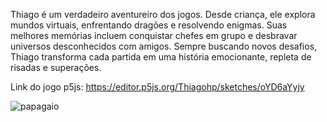 Thiago é um verdadeiro aventureiro dos jogos. Desde criança, ele explora mundos virtuais, enfrentando dragões e resolvendo enigmas. Suas melhores memórias incluem conquistar chefes em grupo e desbravar universos desconhecidos com amigos. Sempre buscando novos desafios, Thiago transforma cada partida em uma história emocionante, repleta de risadas e superações.

Link do jogo p5js: https://editor.p5js.org/Thiagohp/sketches/oYD6aYyjy
 
![papagaio](https://media.tenor.com/lDP4QgUYoDkAAAAi/minecraft.gif)
